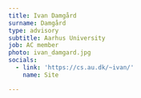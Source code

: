 ```yaml
---
title: Ivan Damgård
surname: Damgård
type: advisory
subtitle: Aarhus University
job: AC member
photo: ivan_damgard.jpg
socials:
  - link: 'https://cs.au.dk/~ivan/'
    name: Site

---
```

